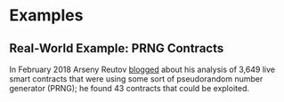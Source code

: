 # Examples

## Real-World Example: PRNG Contracts

In February 2018 Arseny Reutov [blogged](http://bit.ly/2Q589lx) about his analysis of 3,649 live smart contracts that were using some sort of pseudorandom number generator \(PRNG\); he found 43 contracts that could be exploited.

